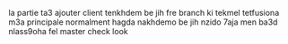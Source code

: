la partie ta3 ajouter client tenkhdem be jih fre branch
ki tekmel tetfusiona m3a principale normalment hagda nakhdemo be jih nzido 7aja men ba3d nlass9oha fel master
check look